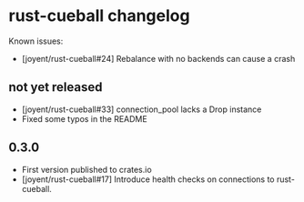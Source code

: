 # rust-cueball changelog

Known issues:

- [joyent/rust-cueball#24] Rebalance with no backends can cause a crash

## not yet released

- [joyent/rust-cueball#33] connection_pool lacks a Drop instance
- Fixed some typos in the README

## 0.3.0

- First version published to crates.io
- [joyent/rust-cueball#17] Introduce health checks on connections to rust-cueball.
